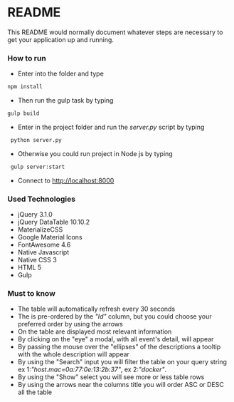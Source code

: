 # README #

This README would normally document whatever steps are necessary to get your application up and running.

### How to run ###

+ Enter into the folder and type
```bash
npm install
```
+ Then run the gulp task by typing
 ```bash
 gulp build
 ```
+ Enter in the project folder and run the *server.py* script by typing
```bash
 python server.py
```

+ Otherwise you could run project in Node js by typing
```bash
 gulp server:start
```
+ Connect to [http://localhost:8000](http://localhost:8000)

### Used Technologies ###

+ jQuery 3.1.0
+ jQuery DataTable 10.10.2
+ MaterializeCSS
+ Google Material Icons
+ FontAwesome 4.6
+ Native Javascript
+ Native CSS 3
+ HTML 5
+ Gulp


### Must to know ###

+ The table will automatically refresh every 30 seconds
+ The is pre-ordered by the *"Id"* column, but you could choose your preferred order by using the arrows
+ On the table are displayed most relevant information
+ By clicking on the "eye" a modal, with all event's detail, will appear
+ By passing the mouse over the "ellipses" of the descriptions a tooltip with the whole description will appear
+ By using the "Search" input you will filter the table on your query string ex 1:*"host.mac=0a:77:0e:13:2b:37"*, ex 2:*"docker"*.
+ By using the "Show" select you will see more or less table rows
+ By using the arrows near the columns title you will order ASC or DESC all the table